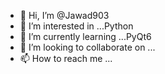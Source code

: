 - 👋 Hi, I’m @Jawad903
- 👀 I’m interested in ...Python
- 🌱 I’m currently learning ...PyQt6
- 💞️ I’m looking to collaborate on ...
- 📫 How to reach me ...

<!---
Jawad903/Jawad903 is a ✨ special ✨ repository because its `README.md` (this file) appears on your GitHub profile.
You can click the Preview link to take a look at your changes.
--->
